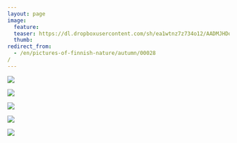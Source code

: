```yaml
---
layout: page
image:
  feature:
  teaser: https://dl.dropboxusercontent.com/sh/ea1wtnz7z734o12/AADMJHDofoEeVzi_w8UxwRJ6a/luontokuvat/syksy/3/DS37868-245px.jpg
  thumb:
redirect_from:
  - /en/pictures-of-finnish-nature/autumn/00028/
---
```


[![](https://dl.dropboxusercontent.com/sh/ea1wtnz7z734o12/AAAhenDN50kLa6B-NsGp9eP_a/luontokuvat/syksy/3/DS37912-800px.jpg)](https://dl.dropboxusercontent.com/sh/ea1wtnz7z734o12/AACNiTiSwBOMp6d8FPc3Ygvda/luontokuvat/syksy/3/DS37912.jpg)

[![](https://dl.dropboxusercontent.com/sh/ea1wtnz7z734o12/AAAkmrnPXCArzKgFqYuI819ma/luontokuvat/syksy/3/DS37913-800px.jpg)](https://dl.dropboxusercontent.com/sh/ea1wtnz7z734o12/AAAN04WMsdio86Q4DBgPxHrJa/luontokuvat/syksy/3/DS37913.jpg)

[![](https://dl.dropboxusercontent.com/sh/ea1wtnz7z734o12/AABj5wFLYZmIXEjzZ7CGzubja/luontokuvat/syksy/3/DS37868-800px.jpg)](https://dl.dropboxusercontent.com/sh/ea1wtnz7z734o12/AAD3oZg8XIzkgrBgdbX1OVvna/luontokuvat/syksy/3/DS37868.jpg)

[![](https://dl.dropboxusercontent.com/sh/ea1wtnz7z734o12/AACxvTfWFpuaSz7_l_2uztVUa/luontokuvat/syksy/3/DS38175-800px.jpg)](https://dl.dropboxusercontent.com/sh/ea1wtnz7z734o12/AAAhUGFQjNSX8sF7bc_QK2oKa/luontokuvat/syksy/3/DS38175.jpg)

[![](https://dl.dropboxusercontent.com/sh/ea1wtnz7z734o12/AAC4ZDSCiez8HdsYYbUoOl3Ra/luontokuvat/syksy/3/DS38179-800px.jpg)](https://dl.dropboxusercontent.com/sh/ea1wtnz7z734o12/AABmJUJxxvZGfnL1ikw4SfqEa/luontokuvat/syksy/3/DS38179.jpg)
